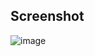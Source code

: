 ## Screenshot
![image](https://github.com/user-attachments/assets/17e75516-fc27-4f8c-9c1e-3d712dda2ced)
